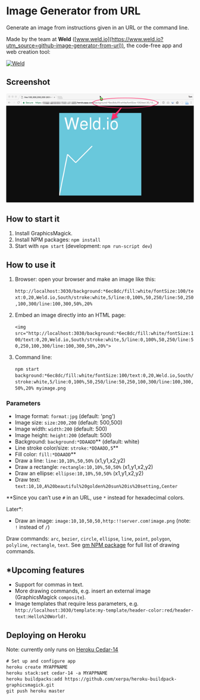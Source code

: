 # Image Generator from URL

Generate an image from instructions given in an URL or the command line.

Made by the team at **Weld** ([www.weld.io](https://www.weld.io?utm_source=github-image-generator-from-url)), the code-free app and web creation tool:

[![Weld](https://s3-eu-west-1.amazonaws.com/weld-social-and-blog/gif/weld_explained.gif)](https://www.weld.io?utm_source=github-image-generator-from-url)


## Screenshot

![Image Generator from URL](example.png)


## How to start it

1. Install GraphicsMagick.
2. Install NPM packages: `npm install`
3. Start with `npm start` (development: `npm run-script dev`)


## How to use it

1. Browser: open your browser and make an image like this:

	`http://localhost:3030/background:*6ec8dc/fill:white/fontSize:100/text:0,20,Weld.io,South/stroke:white,5/line:0,100%,50,250/line:50,250,100,300/line:100,300,50%,20%`

2. Embed an image directly into an HTML page:

	`<img src="http://localhost:3030/background:*6ec8dc/fill:white/fontSize:100/text:0,20,Weld.io,South/stroke:white,5/line:0,100%,50,250/line:50,250,100,300/line:100,300,50%,20%">`

3. Command line:

	`npm start background:*6ec8dc/fill:white/fontSize:100/text:0,20,Weld.io,South/stroke:white,5/line:0,100%,50,250/line:50,250,100,300/line:100,300,50%,20% myimage.png`


### Parameters

* Image format: `format:jpg` (default: 'png')
* Image size: `size:200,200` (default: 500,500)
* Image width: `width:200` (default: 500)
* Image height: `height:200` (default: 500)
* Background: `background:*DDAADD`** (default: white)
* Line stroke color/size: `stroke:*DDAADD,5`**
* Fill color: `fill:*DDAADD`**
* Draw a line: `line:10,10%,50,50%` (x1,y1,x2,y2)
* Draw a rectangle: `rectangle:10,10%,50,50%` (x1,y1,x2,y2)
* Draw an ellipse: `ellipse:10,10%,50,50%` (x1,y1,x2,y2)
* Draw text: `text:10,10,A%20beautiful%20golden%20sun%20is%20setting,Center`

**Since you can’t use `#` in an URL, use `*` instead for hexadecimal colors.

Later*:

* Draw an image: `image:10,10,50,50,http:!!server.com!image.png` (note: `!` instead of `/`)

Draw commands: `arc`, `bezier`, `circle`, `ellipse`, `line`, `point`, `polygon`, `polyline`, `rectangle`, `text`.
See [gm NPM package](https://github.com/aheckmann/gm#methods) for full list of drawing commands.


## *Upcoming features

* Support for commas in text.
* More drawing commands, e.g. insert an external image (GraphicsMagick `composite`).
* Image templates that require less parameters, e.g. `http://localhost:3030/template:my-template/header-color:red/header-text:Hello%20World!`.


## Deploying on Heroku

Note: currently only runs on [Heroku Cedar-14](https://github.com/Xerpa/heroku-buildpack-graphicsmagick/issues/1)

	# Set up and configure app
	heroku create MYAPPNAME
	heroku stack:set cedar-14 -a MYAPPNAME
	heroku buildpacks:add https://github.com/xerpa/heroku-buildpack-graphicsmagick.git
	git push heroku master
